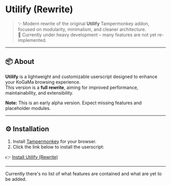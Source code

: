 # Utilify (Rewrite)

> ✨ Modern rewrite of the original **Utilify** Tampermonkey addon, focused on modularity, minimalism, and cleaner architecture.  
> 🚧 Currently under heavy development – many features are not yet re-implemented.

---

## 📦 About

**Utilify** is a lightweight and customizable userscript designed to enhance your KoGaMa browsing experience.  
This version is a **full rewrite**, aiming for improved performance, maintainability, and extensibility.

**Note:** This is an early alpha version. Expect missing features and placeholder modules.

---

## ⚙️ Installation

1. Install [Tampermonkey](https://www.tampermonkey.net/) for your browser.
2. Click the link below to install the userscript:

👉 [Install Utilify (Rewrite)](https://raw.githubusercontent.com/7v6a/Utilify/refs/heads/main/Script/Rewrite/Utilify.user.js)

---


Currently there's no list of what features are contained and what are yet to be added. <br>


